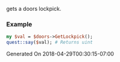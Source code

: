 gets a doors lockpick.
### Example

```perl
my $val = $doors->GetLockpick();
quest::say($val); # Returns uint
```


Generated On 2018-04-29T00:30:15-07:00